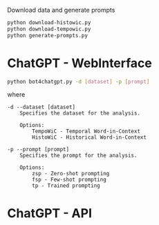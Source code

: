 Download data and generate prompts
```bash
python download-histowic.py
python download-tempowic.py
python generate-prompts.py
```

# ChatGPT - WebInterface
```bash
python bot4chatgpt.py -d [dataset] -p [prompt]
```
where
```
-d --dataset [dataset]
    Specifies the dataset for the analysis.

    Options:
        TempoWiC - Temporal Word-in-Context
        HistoWiC - Historical Word-in-Context

-p --prompt [prompt]
    Specifies the prompt for the analysis.

    Options:
        zsp - Zero-shot prompting
        fsp - Few-shot prompting
        tp - Trained prompting
```

# ChatGPT - API
